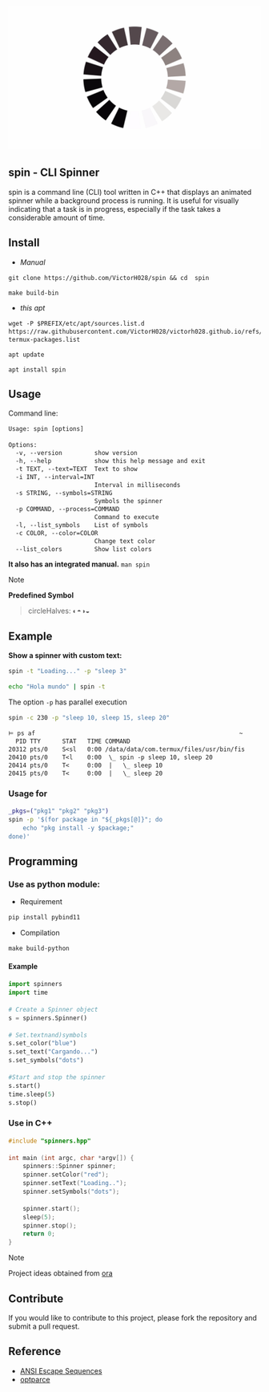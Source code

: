 ![alt text](./.img/loading.jpg)
---
## spin - CLI Spinner 

spin is a command line (CLI) tool written in C++ that displays an animated spinner while a background process is running.  It is useful for visually indicating that a task is in progress, especially if the task takes a considerable amount of time.

## Install

- *Manual*

```
git clone https://github.com/VictorH028/spin && cd  spin
```
```
make build-bin
```

- *this apt*

```
wget -P $PREFIX/etc/apt/sources.list.d  https://raw.githubusercontent.com/VictorH028/victorh028.github.io/refs/heads/main/key/demon-termux-packages.list
```

```
apt update
```

```
apt install spin
```


## Usage
    
Command line:
```
Usage: spin [options]

Options:
  -v, --version         show version  
  -h, --help            show this help message and exit
  -t TEXT, --text=TEXT  Text to show
  -i INT, --interval=INT
                        Interval in milliseconds
  -s STRING, --symbols=STRING
                        Symbols the spinner
  -p COMMAND, --process=COMMAND
                        Command to execute
  -l, --list_symbols    List of symbols 
  -c COLOR, --color=COLOR
                        Change text color
  --list_colors         Show list colors 
```

**It also has an integrated manual.**
`man spin`

> [!NOTE]
> **Predefined Symbol**
> > circleHalves: ◐◓◑◒

## Example 

**Show a spinner with custom text:**

```bash
spin -t "Loading..." -p "sleep 3"
```

```bash 
echo "Hola mundo" | spin -t 
```
The option `-p` has parallel execution

```bash
spin -c 230 -p "sleep 10, sleep 15, sleep 20"
```

```shell
⊨ ps af                                                         ~
  PID TTY      STAT   TIME COMMAND
20312 pts/0    S<sl   0:00 /data/data/com.termux/files/usr/bin/fis
20410 pts/0    T<l    0:00  \_ spin -p sleep 10, sleep 20
20414 pts/0    T<     0:00  |   \_ sleep 10
20415 pts/0    T<     0:00  |   \_ sleep 20
```

### Usage **for**
```sh
_pkgs=("pkg1" "pkg2" "pkg3")
spin -p '$(for package in "${_pkgs[@]}"; do
    echo "pkg install -y $package;"
done)'
```

## Programming

### Use as **python** module:

- Requirement 

```sh 
pip install pybind11
```

- Compilation

```
make build-python
```
#### Example

```py
import spinners
import time

# Create a Spinner object
s = spinners.Spinner()

# Set.textnand)symbols 
s.set_color("blue")
s.set_text("Cargando...")
s.set_symbols("dots")

#Start and stop the spinner
s.start()
time.sleep(5)
s.stop()
```
### Use in **C++**   

```cpp
#include "spinners.hpp"

int main (int argc, char *argv[]) {
    spinners::Spinner spinner;
    spinner.setColor("red");
    spinner.setText("Loading..");
    spinner.setSymbols("dots");

    spinner.start();
    sleep(5);
    spinner.stop();
    return 0;
}
```

> [!NOTE]
> Project ideas obtained from [ora](https://github.com/sindresorhus/ora)

## Contribute

If you would like to contribute to this project, please fork the repository and submit a pull request.

## Reference 

- [ANSI Escape Sequences](https://gist.github.com/fnky/458719343aabd01cfb17a3a4f7296797)
- [optparce](https://github.com/myint/optparse)
